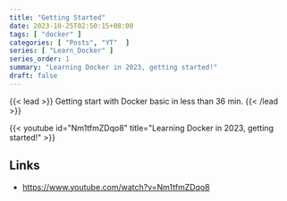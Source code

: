 ```yaml
---
title: "Getting Started"
date: 2023-10-25T02:50:15+08:00
tags: [ "docker" ]
categories: [ "Posts", "YT"  ]
series: [ "Learn_Docker" ]
series_order: 1
summary: "Learning Docker in 2023, getting started!"
draft: false
---
```

{{< lead >}}
Getting start with Docker basic in less than 36 min.
{{< /lead >}}


{{< youtube id="Nm1tfmZDqo8" title="Learning Docker in 2023, getting started!" >}}


## Links

 - https://www.youtube.com/watch?v=Nm1tfmZDqo8

